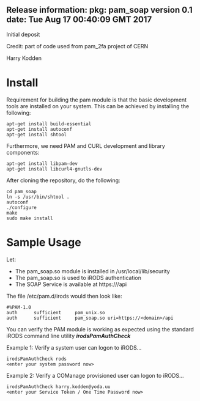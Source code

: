 Release information:
  pkg:  pam_soap version 0.1
  date: Tue Aug 17 00:40:09 GMT 2017
--------------------------------------------------------------------------
Initial deposit

Credit:
part of code used from pam_2fa project of CERN

Harry Kodden

# Install

Requirement for building the pam module is that the basic development tools are installed on your system. This can be achieved by installing the following:

~~~
apt-get install build-essential
apt-get install autoconf
apt-get install shtool
~~~

Furthermore, we need PAM and CURL development and library components:

~~~
apt-get install libpam-dev
apt-get install libcurl4-gnutls-dev
~~~

After cloning the repository, do the following:

~~~
cd pam_soap
ln -s /usr/bin/shtool .
autoconf
./configure
make
sudo make install
~~~

# Sample Usage

Let:
- The pam_soap.so module is installed in /usr/local/lib/security
- The pam_soap.so is used to iRODS authentication
- The SOAP Service is available at https://<domain>/api

The file /etc/pam.d/irods would then look like:

~~~
#%PAM-1.0
auth      sufficient     pam_unix.so
auth      sufficient     pam_soap.so uri=https://<domain>/api
~~~

You can verify the PAM module is working as expected using the standard iRODS command line utility ***irodsPamAuthCheck***

Example 1: Verify a system user can logon to iRODS...

~~~
irodsPamAuthCheck rods
<enter your system password now>
~~~

Example 2: Verify a COManage provisioned user can logon to iRODS...

~~~
irodsPamAuthCheck harry.kodden@yoda.uu
<enter your Service Token / One Time Password now>
~~~
